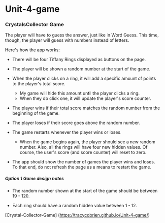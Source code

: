 # Unit-4-game

###  CrystalsCollector Game 


The player will have to guess the answer, just like in Word Guess. This time, though, the player will guess with numbers instead of letters. 

 Here's how the app works:

   * There will be four Tiffany Rings displayed as buttons on the page.

   * The player will be shown a random number at the start of the game.

   * When the player clicks on a ring, it will add a specific amount of points to the player's total score. 

     * My game will hide this amount until the player clicks a ring.
     * When they do click one, it will update the player's score counter.

   * The player wins if their total score matches the random number from the beginning of the game.

   * The player loses if their score goes above the random number.

   * The game restarts whenever the player wins or loses.

     * When the game begins again, the player should see a new random number. Also, all the rings will have four new hidden values. Of course, the user's score (and score counter) will reset to zero.

   * The app should show the number of games the player wins and loses. To that end, do not refresh the page as a means to restart the game.

##### Option 1 Game design notes

* The random number shown at the start of the game should be between 19 - 120.

* Each ring should have a random hidden value between 1 - 12.





[Crystal-Collector-Game] (https://tracycobrien.github.io/Unit-4-game/)
